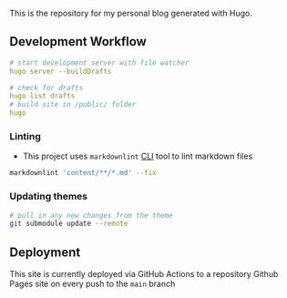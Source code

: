 This is the repository for my personal blog generated with Hugo.
## Development Workflow
```yaml
# start development server with file watcher
hugo server --buildDrafts

# check for drafts
hugo list drafts
# build site in /public/ folder
hugo
```
### Linting
- This project uses `markdownlint` [CLI](https://github.com/igorshubovych/markdownlint-cli) tool to lint markdown files
```bash
markdownlint 'content/**/*.md' --fix
```
### Updating themes
```bash
# pull in any new changes from the theme
git submodule update --remote
```

## Deployment
This site is currently deployed via GitHub Actions to a repository Github Pages site on every push to the `main` branch
